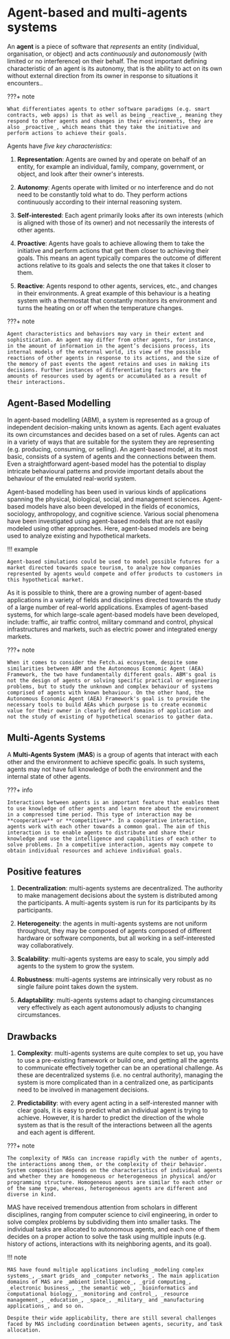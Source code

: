 # Agent-based and multi-agents systems

An **agent** is a piece of software that _represents_ an entity (individual, organisation, or object) and acts _continuously_ and _autonomously_  (with limited or no interference) on their behalf. The most important defining characteristic of an agent is its autonomy, that is the ability to act on its own without external direction from its owner in response to situations it encounters..

???+ note 

    What differentiates agents to other software paradigms (e.g. smart contracts, web apps) is that as well as being _reactive_, meaning they respond to other agents and changes in their environments, they are also _proactive_, which means that they take the initiative and perform actions to achieve their goals.

Agents have _five key characteristics_: 

1. **Representation**: Agents are owned by and operate on behalf of an entity, for example an individual, family, company, government, or object, and look after their owner's interests.

2. **Autonomy**: Agents operate with limited or no interference and do not need to be constantly told what to do. They perform actions continuously according to their internal reasoning system.

3. **Self-interested**: Each agent primarily looks after its own interests (which is aligned with those of its owner) and not necessarily the interests of other agents.

4. **Proactive**:  Agents have goals to achieve allowing them to take the initiative and perform actions that get them closer to achieving their goals. This means an agent typically compares the outcome of different actions relative to its goals and selects the one that takes it closer to them.

5. **Reactive**: Agents respond to other agents, services, etc., and changes in their environments. A great example of this behaviour is a heating system with a thermostat that constantly monitors its environment and turns the heating on or off when the temperature changes.

???+ note

    Agent characteristics and behaviors may vary in their extent and sophistication. An agent may differ from other agents, for instance, in the amount of information in the agent’s decisions process, its internal models of the external world, its view of the possible reactions of other agents in response to its actions, and the size of the memory of past events the agent retains and uses in making its decisions. Further instances of differentiating factors are the amounts of resources used by agents or accumulated as a result of their interactions.

## Agent-Based Modelling

In agent-based modelling (ABM), a system is represented as a group of independent decision-making units known as agents. Each agent evaluates its own circumstances and decides based on a set of rules. Agents can act in a variety of ways that are suitable for the system they are representing (e.g. producing, consuming, or selling). An agent-based model, at its most basic, consists of a system of agents and the connections between them. Even a straightforward agent-based model has the potential to display intricate behavioural patterns and provide important details about the behaviour of the emulated real-world system. 

Agent-based modelling has been used in various kinds of applications spanning the physical, biological, social, and management sciences. Agent-based models have also been developed in the fields of economics, sociology, anthropology, and cognitive science. Various social phenomena have been investigated using agent-based models that are not easily modeled using other approaches. Here, agent-based models are being used to analyze existing and hypothetical markets.

!!! example

    Agent-based simulations could be used to model possible futures for a market directed towards space tourism, to analyze how companies represented by agents would compete and offer products to customers in this hypothetical market.

As it is possible to think, there are a growing number of agent-based applications in a variety of fields and disciplines directed towards the study of a large number of real-world applications. Examples of agent-based systems, for which large-scale agent-based models have been developed, include: traffic, air traffic control, military command and control, physical infrastructures and markets, such as electric power and integrated energy markets. 

???+ note

    When it comes to consider the Fetch.ai ecosystem, despite some similarities between ABM and the Autonomous Economic Agent (AEA) Framework, the two have fundamentally different goals. ABM's goal is not the design of agents or solving specific practical or engineering problems, but to study the unknown and complex behaviour of systems comprised of agents with known behaviour. On the other hand, the Autonomous Economic Agent (AEA) Framework's goal is to provide the necessary tools to build AEAs which purpose is to create economic value for their owner in clearly defined domains of application and not the study of existing of hypothetical scenarios to gather data.

## Multi-Agents Systems

A **Multi-Agents System** (**MAS**) is a group of agents that interact with each other and the environment to achieve specific goals. In such systems, agents may not have full knowledge of both the environment and the internal state of other agents. 

???+ info 

    Interactions between agents is an important feature that enables them to use knowledge of other agents and learn more about the environment in a compressed time period. This type of interaction may be **cooperative** or **competitive**. In a cooperative interaction, agents work with each other towards a common goal. The aim of this interaction is to enable agents to distribute and share their knowledge and use the intelligence and capabilities of each other to solve problems. In a competitive interaction, agents may compete to obtain individual resources and achieve individual goals.

## Positive features

1. **Decentralization**: multi-agents systems are decentralized. The authority to make management decisions about the system is distributed among the participants. A multi-agents system is run for its participants by its participants.

2. **Heterogeneity**: the agents in multi-agents systems are not uniform throughout, they may be composed of agents composed of different hardware or software components, but all working in a self-interested way collaboratively.

3. **Scalability**: multi-agents systems are easy to scale, you simply add agents to the system to grow the system.

4. **Robustness**: multi-agents systems are intrinsically very robust as no single failure point takes down the system.

5. **Adaptability**: multi-agents systems adapt to changing circumstances very effectively as each agent autonomously adjusts to changing circumstances.

## Drawbacks

1. **Complexity**: multi-agents systems are quite complex to set up, you have to use a pre-existing framework or build one, and getting all the agents to communicate effectively together can be an operational challenge. As these are decentralized systems (i.e. no central authority), managing the system is more complicated than in a centralized one, as participants need to be involved in management decisions.
 
2. **Predictability**: with every agent acting in a self-interested manner with clear goals, it is easy to predict what an individual agent is trying to achieve. However, it is harder to predict the direction of the whole system as that is the result of the interactions between all the agents and each agent is different. 

???+ note 

    The complexity of MASs can increase rapidly with the number of agents, the interactions among them, or the complexity of their behavior. System composition depends on the characteristics of individual agents and whether they are homogeneous or heterogeneous in physical and/or programming structure. Homogeneous agents are similar to each other or of the same type, whereas, heterogeneous agents are different and diverse in kind.

MAS have received tremendous attention from scholars in different disciplines, ranging from computer science to civil engineering, in order to solve complex problems by subdividing them into smaller tasks. The individual tasks are allocated to autonomous agents, and each one of them decides on a proper action to solve the task using multiple inputs (e.g. history of actions, interactions with its neighboring agents, and its goal).

!!! note

    MAS have found multiple applications including _modeling complex systems_, _smart grids_ and _computer networks_. The main application domains of MAS are _ambient intelligence_, _grid computing_, _electronic business_, _the semantic web_, _bioinformatics and computational biology_, _monitoring and control_, _resource management_, _education_, _space_, _military_ and _manufacturing applications_, and so on.

    Despite their wide applicability, there are still several challenges faced by MAS including coordination between agents, security, and task allocation.
